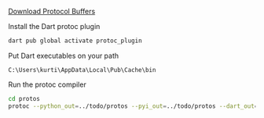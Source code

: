 [Download Protocol Buffers](https://protobuf.dev/downloads/)

Install the Dart protoc plugin

```bash
dart pub global activate protoc_plugin
```

Put Dart executables on your path
```
C:\Users\kurti\AppData\Local\Pub\Cache\bin
```

Run the protoc compiler
```bash
cd protos
protoc --python_out=../todo/protos --pyi_out=../todo/protos --dart_out=../lib/protos ./todo/*.proto
```
